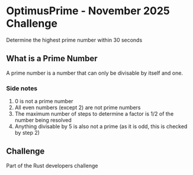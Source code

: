 # OptimusPrime - November 2025 Challenge

Determine the highest prime number within 30 seconds

## What is a Prime Number

A prime number is a number that can only be divisable by itself and one.

### Side notes

1. 0 is not a prime number
2. All even numbers (except 2) are not prime numbers
3. The maximum number of steps to determine a factor is 1/2 of the number being resolved
4. Anything divisable by 5 is also not a prime (as it is odd, this is checked by step 2)

## Challenge

Part of the Rust developers challenge

